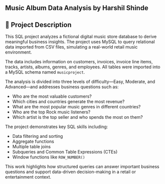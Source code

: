 ## Music Album Data Analysis by Harshil Shinde
## 📖 Project Description

This SQL project analyzes a fictional digital music store database to derive meaningful business insights. The project uses MySQL to query relational data imported from CSV files, simulating a real-world retail music environment.

The data includes information on customers, invoices, invoice line items, tracks, artists, albums, genres, and employees. All tables were imported into a MySQL schema named `musicproject`.

The analysis is divided into three levels of difficulty—Easy, Moderate, and Advanced—and addresses business questions such as:

- Who are the most valuable customers?
- Which cities and countries generate the most revenue?
- What are the most popular music genres in different countries?
- Who are the top Rock music listeners?
- Which artist is the top seller and who spends the most on them?

The project demonstrates key SQL skills including:
- Data filtering and sorting
- Aggregate functions
- Multiple table joins
- Subqueries and Common Table Expressions (CTEs)
- Window functions like `ROW_NUMBER()`

This work highlights how structured queries can answer important business questions and support data-driven decision-making in a retail or entertainment context.
